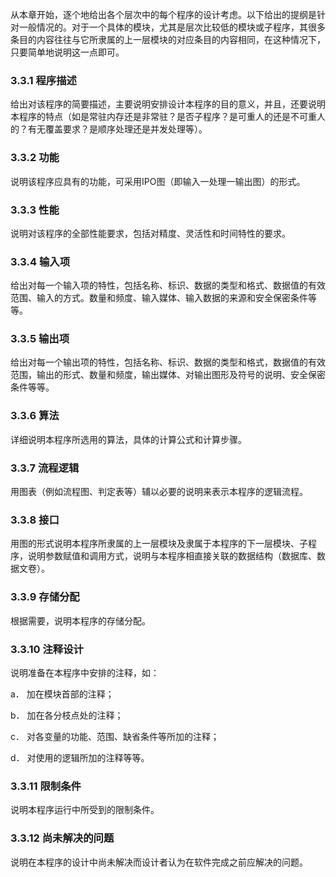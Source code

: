从本章开始，逐个地给出各个层次中的每个程序的设计考虑。以下给出的提纲是针对一般情况的。对于一个具体的模块，尤其是层次比较低的模块或子程序，其很多条目的内容往往与它所隶属的上一层模块的对应条目的内容相同，在这种情况下，只要简单地说明这一点即可。

### 3.3.1 程序描述

给出对该程序的简要描述，主要说明安排设计本程序的目的意义，并且，还要说明本程序的特点（如是常驻内存还是非常驻？是否子程序？是可重人的还是不可重人的？有无覆盖要求？是顺序处理还是并发处理等）。

### 3.3.2 功能

说明该程序应具有的功能，可采用IPO图（即输入一处理一输出图）的形式。

### 3.3.3 性能

说明对该程序的全部性能要求，包括对精度、灵活性和时间特性的要求。

### 3.3.4 输入项

给出对每一个输入项的特性，包括名称、标识、数据的类型和格式、数据值的有效范围、输入的方式。数量和频度、输入媒体、输入数据的来源和安全保密条件等等。

### 3.3.5 输出项

给出对每一个输出项的特性，包括名称、标识、数据的类型和格式，数据值的有效范围，输出的形式、数量和频度，输出媒体、对输出图形及符号的说明、安全保密条件等等。

### 3.3.6 算法

详细说明本程序所选用的算法，具体的计算公式和计算步骤。

### 3.3.7 流程逻辑

用图表（例如流程图、判定表等）辅以必要的说明来表示本程序的逻辑流程。
 
### 3.3.8 接口

用图的形式说明本程序所隶属的上一层模块及隶属于本程序的下一层模块、子程序，说明参数赋值和调用方式，说明与本程序相直接关联的数据结构（数据库、数据文卷）。

### 3.3.9 存储分配

根据需要，说明本程序的存储分配。

### 3.3.10 注释设计

说明准备在本程序中安排的注释，如：

a． 加在模块首部的注释；

b． 加在各分枝点处的注释；

c． 对各变量的功能、范围、缺省条件等所加的注释；

d． 对使用的逻辑所加的注释等等。

### 3.3.11 限制条件

说明本程序运行中所受到的限制条件。

### 3.3.12 尚未解决的问题

说明在本程序的设计中尚未解决而设计者认为在软件完成之前应解决的问题。
